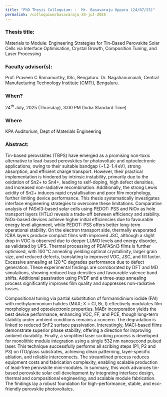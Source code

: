 ```yaml
---
title: "PhD Thesis Colloquium: :  Mr. Basavaraju Uppara (24/07/25)"
permalink: /colloquium/basavaraju-24-jul-2025
---
```

### Thesis title:
Materials to Module: Engineering Strategies for Tin-Based Perovskite Solar Cells via Interface Optimisation, Crystal Growth, Composition Tuning, and Laser Processing

### Faculty advisor(s):
Prof. Praveen C Ramamurthy, IISc, Bengaluru.
Dr. Nagahanumaiah, Central Manufacturing Technology Institute (CMTI), Bengaluru.

### When?
24<sup>th</sup> July, 2025 (Thursday), 3:00 PM (India Standard Time)

### Where
KPA Auditorium, Dept of Materials Engineering

### Abstract:
Tin-based perovskites (TBPS) have emerged as a promising non-toxic alternative to lead-based perovskites for photovoltaic and optoelectronic applications, owing to their suitable bandgap (~1.2–1.4 eV), strong absorption, and efficient charge transport. However, their practical implementation is hindered by intrinsic instability, primarily due to the oxidation of Sn2+ to Sn4+, leading to self-doping, high defect densities, and increased non-radiative recombination. Additionally, the strong Lewis acidity of Sn2+ induces rapid crystallisation and poor film morphology, further limiting device performance. This thesis systematically investigates interface engineering strategies to overcome these limitations. Comparative analysis of FASnI3-based solar cells using PEDOT: PSS and NiOx as hole transport layers (HTLs) reveals a trade-off between efficiency and stability. NiOx-based devices achieve higher initial efficiencies due to favourable energy level alignment, while PEDOT: PSS offers better long-term operational stability. On the electron transport side, thermally evaporated ICBA layers produce compact films with improved JSC, although a slight drop in VOC is observed due to deeper LUMO levels and energy disorder, as validated by UPS. Thermal processing of PEAFASnI3 films is further optimised, with 100 °C annealing yielding optimal crystallinity, larger grain size, and reduced defects, translating to improved VOC, JSC, and fill factor. Excessive annealing at 120 °C degrades performance due to defect generation. These experimental findings are corroborated by DFT and MD simulations, showing reduced trap densities and favourable valence band shifts. Additional passivation using PVDF and a three-step annealing process significantly improves film quality and suppresses non-radiative losses.

Compositional tuning via partial substitution of formamidinium iodide (FAI) with methylammonium halides (MAX; X = Cl, Br, I) effectively modulates film morphology and optoelectronic properties. MABr incorporation yields the best device performance, enhancing VOC, FF, and PCE, though long-term stability under ambient conditions remains a concern. The degradation is linked to reduced SnF2 surface passivation. Interestingly, MACl-based films demonstrate superior phase stability, offering a direction for improving ambient durability. Finally, a simplified laser scribing process is developed for monolithic module integration using a single 532 nm nanosecond pulsed laser. This technique successfully performs all scribing steps (P1, P2 and P3) on ITO/glass substrates, achieving clean patterning, layer-specific ablation, and reliable interconnects. The streamlined process reduces equipment costs and fabrication complexity, enabling scalable production of lead-free perovskite mini-modules. In summary, this work advances tin-based perovskite solar cell development by integrating interface design, thermal and compositional engineering, and scalable module fabrication. The findings lay a robust foundation for high-performance, stable, and eco-friendly perovskite photovoltaics.